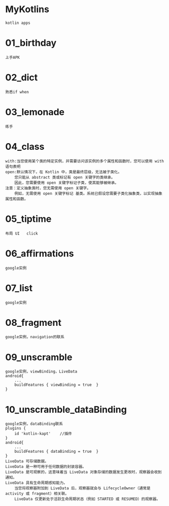 # MyKotlins
    kotlin apps
# 01_birthday
    上手APK
# 02_dict
    熟悉if when
# 03_lemonade
    练手
# 04_class
    with:当您使用某个类的特定实例，并需要访问该实例的多个属性和函数时，您可以使用 with 语句表明 
    open:默认情况下，在 Kotlin 中，类是最终层级，无法被子类化。
        您只能从 abstract 类或标记有 open 关键字的类继承。
        因此，您需要使用 open 关键字标记子类，使其能够被继承。
    注意：定义抽象类时，您无需使用 open 关键字。
        例如，无需使用 open 关键字标记 基类。系统已假设您需要子类化抽象类，以实现抽象属性和函数。 
# 05_tiptime
    布局 UI   click
# 06_affirmations
    google实例
# 07_list
    google实例
# 08_fragment
    google实例，navigation的联系
# 09_unscramble
    google实例，viewBinding，LiveData
    android{
        ...
        buildFeatures { viewBinding = true  }
    }
# 10_unscramble_dataBinding
    google实例，dataBinding联系
    plugins {
        id 'kotlin-kapt'    //插件
    }
    android{
        ...
        buildFeatures { dataBinding = true  }
    }
    LiveData 可存储数据。
    LiveData 是一种可用于任何数据的封装容器。
    LiveData 是可观察的，这意味着当 LiveData 对象存储的数据发生更改时，观察器会收到通知。
    LiveData 具有生命周期感知能力。
        当您将观察器附加到 LiveData 后，观察器就会与 LifecycleOwner（通常是 activity 或 fragment）相关联。
        LiveData 仅更新处于活跃生命周期状态（例如 STARTED 或 RESUMED）的观察器。
    
    
    
